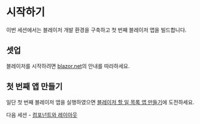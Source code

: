 # 시작하기

이번 세션에서는 블레이저 개발 환경을 구축하고 첫 번째 블레이저 앱을 빌드합니다.   

## 셋업

블레이저를 시작하려면 [blazor.net](https://blazor.net)의 안내를 따라하세요.   

## 첫 번째 앱 만들기

일단 첫 번째 블레이저 앱을 실행하였으면 [블레이저 할 일 목록 앱 만들기](https://aka.ms/blazor/todo)에 도전하세요.   

다음 세션 - [컴포넌트와 레이아웃](01-components-and-layout.md)